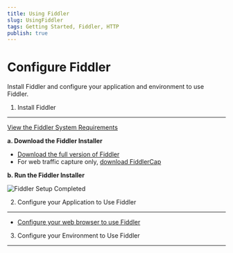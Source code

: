 ```yaml
---
title: Using Fiddler
slug: UsingFiddler
tags: Getting Started, Fiddler, HTTP
publish: true
---
```


Configure Fiddler
=============

Install Fiddler and configure your application and environment to use Fiddler.

1. Install Fiddler
-------------------
[View the Fiddler System Requirements][1]

**a. Download the Fiddler Installer**

+  [Download the full version of Fiddler][1]
+  For web traffic capture only, [download FiddlerCap][2]

**b. Run the Fiddler Installer**

![Fiddler Setup Completed][3]

2. Configure your Application to Use Fiddler
--------------------------------------------

+ [Configure your web browser to use Fiddler][4]


3. Configure your Environment to Use Fiddler
--------------------------------------------

[1]: ../../../install
[2]: http://www.fiddlercap.com/FiddlerCap/
[3]: ../../images/FiddlerSetupCompleted.png
[4]: /ConfigureBrowser.md